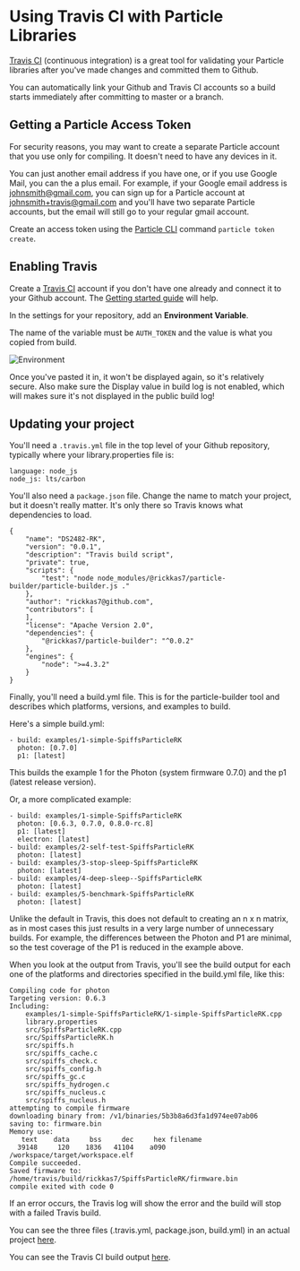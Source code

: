 # Using Travis CI with Particle Libraries

[Travis CI](https://travis-ci.org) (continuous integration) is a great tool for validating your Particle libraries after you've made changes and committed them to Github.

You can automatically link your Github and Travis CI accounts so a build starts immediately after committing to master or a branch.

## Getting a Particle Access Token

For security reasons, you may want to create a separate Particle account that you use only for compiling. It doesn't need to have any devices in it. 

You can just another email address if you have one, or if you use Google Mail, you can the a plus email. For example, if your Google email address is johnsmith@gmail.com, you can sign up for a Particle account at johnsmith+travis@gmail.com and you'll have two separate Particle accounts, but the email will still go to your regular gmail account.

Create an access token using the [Particle CLI](https://docs.particle.io/reference/developer-tools/cli/#particle-token-create) command `particle token create`.


## Enabling Travis

Create a [Travis CI](https://travis-ci.org) account if you don't have one already and connect it to your Github account. The [Getting started guide](https://docs.travis-ci.com/user/getting-started/) will help.

In the settings for your repository, add an **Environment Variable**.

The name of the variable must be `AUTH_TOKEN` and the value is what you copied from build. 

![Environment](images/environment.png)

Once you've pasted it in, it won't be displayed again, so it's relatively secure. Also make sure the Display value in build log is not enabled, which will makes sure it's not displayed in the public build log!


## Updating your project

You'll need a `.travis.yml` file in the top level of your Github repository, typically where your library.properties file is:

```
language: node_js
node_js: lts/carbon
```

You'll also need a `package.json` file. Change the name to match your project, but it doesn't really matter. It's only there so Travis knows what dependencies to load.

```
{
    "name": "DS2482-RK",
    "version": "0.0.1",
    "description": "Travis build script",
    "private": true,
    "scripts": {
        "test": "node node_modules/@rickkas7/particle-builder/particle-builder.js ."
    },
    "author": "rickkas7@github.com",
    "contributors": [
    ],
    "license": "Apache Version 2.0",
    "dependencies": {
        "@rickkas7/particle-builder": "^0.0.2"
    },
    "engines": {
        "node": ">=4.3.2"
    }
}
```

Finally, you'll need a build.yml file. This is for the particle-builder tool and describes which platforms, versions, and examples to build.

Here's a simple build.yml:

```
- build: examples/1-simple-SpiffsParticleRK
  photon: [0.7.0]
  p1: [latest]
```

This builds the example 1 for the Photon (system firmware 0.7.0) and the p1 (latest release version).

Or, a more complicated example:

```
- build: examples/1-simple-SpiffsParticleRK
  photon: [0.6.3, 0.7.0, 0.8.0-rc.8]
  p1: [latest]
  electron: [latest]
- build: examples/2-self-test-SpiffsParticleRK
  photon: [latest]
- build: examples/3-stop-sleep-SpiffsParticleRK
  photon: [latest]
- build: examples/4-deep-sleep--SpiffsParticleRK
  photon: [latest]
- build: examples/5-benchmark-SpiffsParticleRK
  photon: [latest]
```

Unlike the default in Travis, this does not default to creating an n x n matrix, as in most cases this just results in a very large number of unnecessary builds. For example, the differences between the Photon and P1 are minimal, so the test coverage of the P1 is reduced in the example above.

When you look at the output from Travis, you'll see the build output for each one of the platforms and directories specified in the build.yml file, like this:

```
Compiling code for photon
Targeting version: 0.6.3
Including:
    examples/1-simple-SpiffsParticleRK/1-simple-SpiffsParticleRK.cpp
    library.properties
    src/SpiffsParticleRK.cpp
    src/SpiffsParticleRK.h
    src/spiffs.h
    src/spiffs_cache.c
    src/spiffs_check.c
    src/spiffs_config.h
    src/spiffs_gc.c
    src/spiffs_hydrogen.c
    src/spiffs_nucleus.c
    src/spiffs_nucleus.h
attempting to compile firmware 
downloading binary from: /v1/binaries/5b3b8a6d3fa1d974ee07ab06
saving to: firmware.bin
Memory use: 
   text	   data	    bss	    dec	    hex	filename
  39148	    120	   1836	  41104	   a090	/workspace/target/workspace.elf
Compile succeeded.
Saved firmware to: /home/travis/build/rickkas7/SpiffsParticleRK/firmware.bin
compile exited with code 0
```

If an error occurs, the Travis log will show the error and the build will stop with a failed Travis build.

You can see the three files (.travis.yml, package.json, build.yml) in an actual project [here](https://github.com/rickkas7/SpiffsParticleRK). 

You can see the Travis CI build output [here](https://travis-ci.org/rickkas7/SpiffsParticleRK).
